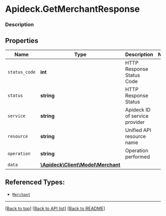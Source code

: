 # Apideck.GetMerchantResponse

### Description

## Properties
Name | Type | Description | Notes
------------ | ------------- | ------------- | -------------
`status_code` | **int** | HTTP Response Status Code | 
`status` | **string** | HTTP Response Status | 
`service` | **string** | Apideck ID of service provider | 
`resource` | **string** | Unified API resource name | 
`operation` | **string** | Operation performed | 
`data` | [**\Apideck\Client\Model\Merchant**](Merchant.md) |  | 





## Referenced Types:





* [`Merchant`](Merchant.md)

---

[[Back to top]](#) [[Back to API list]](../../../../README.md#documentation-for-api-endpoints) [[Back to README]](../../../../README.md)


